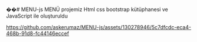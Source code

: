 ��#   M E N U - j s 
 MENÜ projemiz Html css bootstrap kütüphanesi ve JavaScript ile oluşturuldu


https://github.com/askerumaz/MENU-js/assets/130278946/5c7dfcdc-eca4-468b-91d8-fc44146eccef


 
